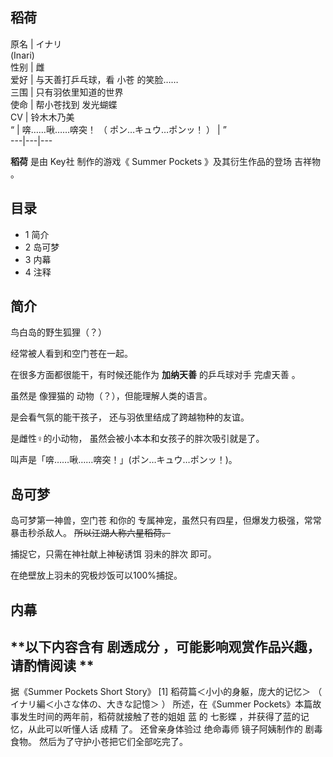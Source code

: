 稻荷  
---  
原名  |  イナリ   
(Inari)  
性别  |  雌   
爱好  |  与天善打乒乓球，看  小苍  的笑脸……   
三围  |  只有羽依里知道的世界   
使命  |  帮小苍找到  发光蝴蝶   
CV  |  铃木木乃美   
“  |  喯……啾……喯突！  （  ポン…キュウ…ポンッ！  ）  |  ”   
---|---|---  
  
**稻荷** 是由  Key社  制作的游戏《  Summer Pockets  》及其衍生作品的登场  吉祥物  。

##  目录

  * 1  简介 
  * 2  岛可梦 
  * 3  内幕 
  * 4  注释 

##  简介

鸟白岛的野生狐狸（？）

经常被人看到和空门苍在一起。

在很多方面都很能干，有时候还能作为 **加纳天善** 的乒乓球对手  完虐天善  。

虽然是  像狸猫的  动物（？），但能理解人类的语言。

是会看气氛的能干孩子， 还与羽依里结成了跨越物种的友谊。

是雌性♀的小动物，  虽然会被小本本和女孩子的胖次吸引就是了。

叫声是「喯……啾……喯突！」(ポン…キュウ…ポンッ！)。

##  岛可梦

岛可梦第一神兽，空门苍  和你的  专属神宠，虽然只有四星，但爆发力极强，常常暴击秒杀敌人。 ~~所以江湖人称六星稻荷。~~

捕捉它，只需在神社献上神秘诱饵  羽未的胖次  即可。

在绝壁放上羽未的究极炒饭可以100%捕捉。

##  内幕

**以下内容含有 剧透成分  ，可能影响观赏作品兴趣，请酌情阅读 **  
---  
据《Summer Pockets Short Story》  [1]  稻荷篇＜小小的身躯，庞大的记忆＞  （  イナリ編＜小さな体の、大きな記憶＞  ）
所述，在《Summer Pockets》本篇故事发生时间的两年前，稻荷就接触了苍的姐姐  蓝  的  七影蝶  ，并获得了蓝的记忆，从此可以听懂人话  成精
了。  还曾亲身体验过  绝命毒师  镜子阿姨制作的  剧毒  食物。  然后为了守护小苍把它们全部吃完了。  
  